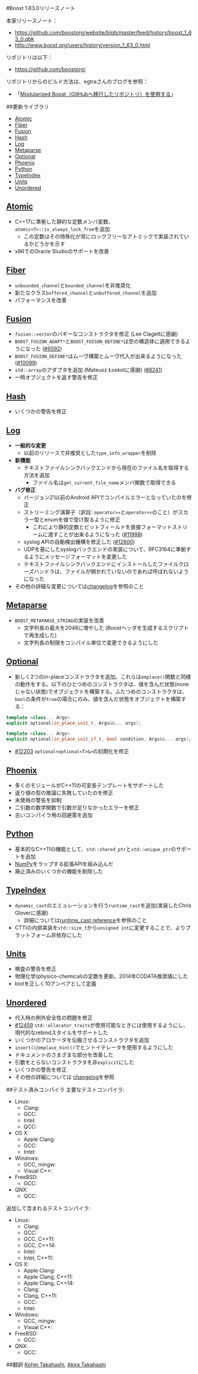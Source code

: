 #Boost 1.63.0リリースノート

本家リリースノート：

- <https://github.com/boostorg/website/blob/master/feed/history/boost_1_63_0.qbk>
- <http://www.boost.org/users/history/version_1_63_0.html>


リポジトリは以下：

- <https://github.com/boostorg/>


リポジトリからのビルド方法は、egtraさんのブログを参照：

- 「[Modularized Boost（GitHubへ移行したリポジトリ）を使用する](http://dev.activebasic.com/egtra/2013/12/03/620/)」


##更新ライブラリ

- [Atomic](#atomic)
- [Fiber](#fiber)
- [Fusion](#fusion)
- [Hash](#hash)
- [Log](#log)
- [Metaparse](#metaparse)
- [Optional](#optional)
- [Phoenix](#phoenix)
- [Python](#python)
- [TypeIndex](#type-index)
- [Units](#units)
- [Unordered](#unordered)

## <a name="atomic" href="#atomic">Atomic</a>
- C++17に準拠した静的な定数メンバ変数、`atomic<T>::is_always_lock_free`を追加
    - この定数はその特殊化が常にロックフリーなアトミックで実装されているかどうかを示す
- x86でのOracle Studioのサポートを改善


## <a name="fiber" href="#fiber">Fiber</a>
- `unbounded_channel`と`bounded_channel`を非推奨化
- 新たなクラス`buffered_channel`と`unbuffered_channel`を追加
- パフォーマンスを改善


## <a name="fusion" href="#fusion">Fusion</a>
- `fusion::vector`のバギーなコンストラクタを修正 (Lee Clagettに感謝)
- `BOOST_FUSION_ADAPT*`と`BOOST_FUISON_DEFINE*`は空の構造体に適用できるようになった ([#6592](https://svn.boost.org/trac/boost/ticket/6592))
- `BOOST_FUSION_DEFINE*`はムーヴ構築とムーヴ代入が出来るようになった ([#10099](https://svn.boost.org/trac/boost/ticket/10099))
- `std::array`のアダプタを追加 (Mateusz Łoskotに感謝) ([#8241](https://svn.boost.org/trac/boost/ticket/8241))
- 一時オブジェクトを返す警告を修正


## <a name="hash" href="#hash">Hash</a>
- いくつかの警告を修正


## <a name="log" href="#log">Log</a>
- **一般的な変更**
    - 以前のリリースで非推奨とした`type_info_wrapper`を削除
- **新機能**
    - テキストファイルシンクバックエンドから現在のファイル名を取得する方法を追加
        - ファイル名は`get_current_file_name`メンバ関数で取得できる
- **バグ修正**
    - バージョン21以前のAndroid APIでコンパイルエラーとなっていたのを修正
    - ストリーミング演算子（訳註: `operator>>`と`operator<<`のこと）がスカラー型とenumを値で受け取るように修正
        - これにより静的定数とビットフィールドを直接フォーマットストリームに渡すことが出来るようになった ([#11998](https://svn.boost.org/trac/boost/ticket/11998))
    - syslog APIの自動検出機構を修正した ([#12600](https://svn.boost.org/trac/boost/ticket/12600))
    - UDPを基にしたsyslogバックエンドの実装について、RFC3164に準拠するようにメッセージフォーマットを変更した
    - テキストファイルシンクバックエンドにインストールしたファイルクローズハンドラは、ファイルが開かれていないのであれば呼ばれないようになった
- その他の詳細な変更については[changelog](http://www.boost.org/doc/libs/1_63_0/libs/log/doc/html/log/changelog.html)を参照のこと


## <a name="metaparse" href="#metaparse">Metaparse</a>
- `BOOST_METAPARSE_STRING`の実装を改善
    - 文字列長の最大を2048に増やした (Boostヘッダを生成するスクリプトで再生成した)
    - 文字列長の制限をコンパイル単位で変更できるようにした


## <a name="optional" href="#optional">Optional</a>
- 新しく2つのin-placeコンストラクタを追加。これらは`emplace()`関数と同様の動作をする。以下のひとつめのコンストラクタは、値を含んだ状態(noneじゃない状態)でオブジェクトを構築する。ふたつめのコンストラクタは、`bool`の条件が`true`の場合にのみ、値を含んだ状態をオブジェクトを構築する：

```cpp
template <class... Args>
explicit optional(in_place_init_t, Args&&... args);

template <class... Args>
explicit optional(in_place_init_if_t, bool condition, Args&&... args);
```

- [#12203](https://svn.boost.org/trac/boost/ticket/12203) `optional<optional<T>&>`の初期化を修正


## <a name="phoenix" href="#phoenix">Phoenix</a>
- 多くのモジュールがC++11の可変長テンプレートをサポートした
- 返り値の型の推論に失敗していたのを修正
- 未使用の警告を抑制
- 二引数の数学関数で引数が足りなかったエラーを修正
- 古いコンパイラ用の回避策を追加


## <a name="python" href="#python">Python</a>
- 基本的なC++11の機能として、`std::shared_ptr`と`std::unique_ptr`のサポートを追加
- [NumPy](http://www.numpy.org/)をラップする拡張APIを組み込んだ
- 廃止済みのいくつかの機能を削除した


## <a name="type-index" href="#type-index">TypeIndex</a>
- `dynamic_cast`のエミュレーションを行う`runtime_cast`を追加(実装したChris Gloverに感謝)
    - 詳細については[runtime\_cast reference](http://www.boost.org/doc/libs/1_63_0/doc/html/boost_typeindex_header_reference.html#header.boost.type_index.runtime_cast_hpp)を参照のこと
- CTTIの内部実装を`std::size_t`から`unsigned int`に変更することで、よりプラットフォーム非依存にした


## <a name="units" href="#units">Units</a>
- 検査の警告を修正
- 物理化学(physico-chemical)の定数を更新。2014年CODATA推奨値にした
- biotを正しく10アンペアとして定義


## <a name="unordered" href="#unordered">Unordered</a>
- 代入時の例外安全性の問題を修正
- [#12459](https://svn.boost.org/trac/boost/ticket/12459) `std::allocator_traits`が使用可能なときには使用するようにし、現代的なrebindスタイルをサポートした
- いくつかのアロケータを伝搬させるコンストラクタを追加
- `insert()`/`emplace_hint()`でヒントイテレータを使用するようにした
- ドキュメントのさまざまな部分を改善した
- 引数をとらないコンストラクタを非`explicit`にした
- いくつかの警告を修正
- その他の詳細については [changelog](http://www.boost.org/libs/unordered/doc/html/unordered/changes.html)を参照


##テスト済みコンパイラ
主要なテストコンパイラ:

- Linux:
	- Clang:
	- GCC:
	- Intel:
	- QCC:
- OS X:
	- Apple Clang:
	- GCC:
	- Intel:
- Windows:
	- GCC, mingw:
	- Visual C++:
- FreeBSD:
	- GCC:
- QNX:
	- QCC:

追加して含まれるテストコンパイラ:

- Linux:
	- Clang:
	- GCC:
	- GCC, C++11:
	- GCC, C++14:
	- Intel:
	- Intel, C++11:
- OS X:
	- Apple Clang:
	- Apple Clang, C++11:
	- Apple Clang, C++14:
	- Clang:
	- Clang, C++11:
	- GCC:
	- Intel:
- Windows:
	- GCC, mingw:
	- Visual C++:
- FreeBSD:
	- GCC:
- QNX:
	- QCC:

##翻訳
[Kohei Takahashi](https://github.com/Flast), [Akira Takahashi](https://github.com/faithandbrave)

